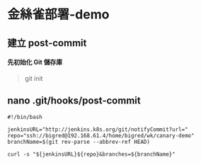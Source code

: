 # 金絲雀部署-demo

## 建立 post-commit
#### 先初始化 Git 儲存庫
> git init
## nano .git/hooks/post-commit
    
    #!/bin/bash

    jenkinsURL="http://jenkins.k8s.org/git/notifyCommit?url="
    repo="ssh://bigred@192.168.61.4/home/bigred/wk/canary-demo"
    branchName=$(git rev-parse --abbrev-ref HEAD)

    curl -s "${jenkinsURL}${repo}&branches=${branchName}"


    
